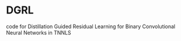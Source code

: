 # DGRL
code for Distillation Guided Residual Learning for Binary Convolutional Neural Networks in TNNLS
